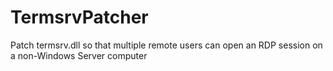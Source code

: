 # TermsrvPatcher
Patch termsrv.dll so that multiple remote users can open an RDP session on a non-Windows Server computer
